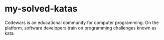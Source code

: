 # my-solved-katas

Codewars is an educational community for computer programming. On the platform, software developers train on programming challenges known as kata.